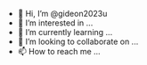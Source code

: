 - 👋 Hi, I’m @gideon2023u
- 👀 I’m interested in ...
- 🌱 I’m currently learning ...
- 💞️ I’m looking to collaborate on ...
- 📫 How to reach me ...

<!---
gideon2023u/gideon2023u is a ✨ special ✨ repository because its `README.md` (this file) appears on your GitHub profile.
You can click the Preview link to take a look at you
